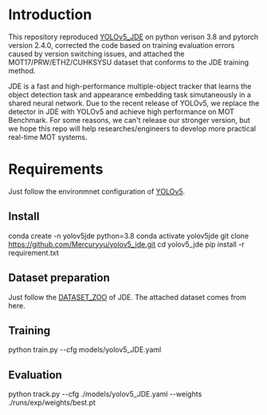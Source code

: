 # Introduction

This repository reproduced [YOLOv5_JDE](https://github.com/xiaobin1231/YOLOv5_JDE) on python verison 3.8 and pytorch version 2.4.0, corrected the code based on training evaluation errors caused by version switching issues, and attached the MOT17/PRW/ETHZ/CUHKSYSU dataset that conforms to the JDE training method.

JDE is a fast and high-performance multiple-object tracker that learns the object detection task and appearance embedding task simutaneously in a shared neural network. Due to the recent release of YOLOv5, we replace the detector in JDE with YOLOv5 and achieve high performance on MOT Benchmark. For some reasons, 
we can't release our stronger version, but we hope this repo will help researches/engineers to develop more practical real-time MOT systems.

# Requirements
Just follow the environmnet configuration of [YOLOv5](https://github.com/ultralytics/yolov5).

## Install

  conda create -n yolov5jde python=3.8
  conda activate yolov5jde
  git clone https://github.com/Mercuryyu/yolov5_jde.git
  cd yolov5_jde
  pip install -r requirement.txt

## Dataset preparation

Just follow the [DATASET_ZOO](https://github.com/Zhongdao/Towards-Realtime-MOT/blob/master/DATASET_ZOO.md) of JDE. The attached dataset comes from here.

## Training

python train.py --cfg  models/yolov5_JDE.yaml

## Evaluation

python track.py --cfg ./models/yolov5_JDE.yaml --weights ./runs/exp/weights/best.pt

